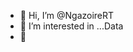 - 👋 Hi, I’m @NgazoireRT
- 👀 I’m interested in ...Data 
- 🌱

<!---
NgazoireRT/NgazoireRT is a ✨ special ✨ repository because its `README.md` (this file) appears on your GitHub profile.
You can click the Preview link to take a look at your changes.
--->
